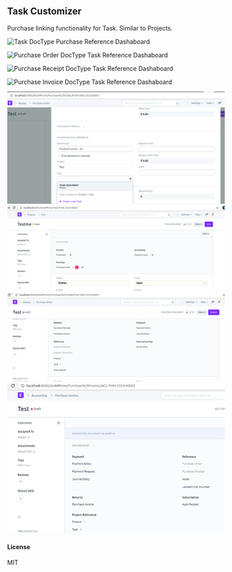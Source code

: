 ## Task Customizer

Purchase linking functionality for Task. Similar to Projects.

![Task DocType Purchase Reference Dashaboard](/assets/img/TaskPurchaseReferenceDashboard.png "Task DocType Purchase Reference Dashaboard")

![Purchase Order DocType Task Reference Dashaboard](/assets/img/PurchaseOrderTaskLinkDashabord.png "Purchase Order DocType Task Reference Dashaboard")

![Purchase Receipt DocType Task Reference Dashaboard](/assets/img/PurchaseReceiptTaskLinkDashboard.png "Purchase Receipt DocType Task Reference Dashaboard")

![Purchase Invoice DocType Task Reference Dashaboard](/assets/img/PurchaseInvoiceTaskLinkDashboard.png "Purchase Invoice DocType Task Reference Dashaboard")


![Filter Task](https://github.com/ashish-greycube/task_customizer/blob/master/task_customizer/filter_task.png?raw=true)
![Task Dashboard](https://github.com/ashish-greycube/task_customizer/blob/master/task_customizer/task_dashboard.png?raw=true)
![Purchase Order Dashboard](https://github.com/ashish-greycube/task_customizer/blob/master/task_customizer/purchase_order_dashboard.png?raw=true)
![Purchase Invoice Dashboard : Project Ref](https://github.com/ashish-greycube/task_customizer/blob/master/task_customizer/purchase_invoice_dashboard_project_ref.png?raw=true)
#### License

MIT